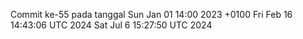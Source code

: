 Commit ke-55 pada tanggal Sun Jan 01 14:00 2023 +0100
Fri Feb 16 14:43:06 UTC 2024
Sat Jul  6 15:27:50 UTC 2024
